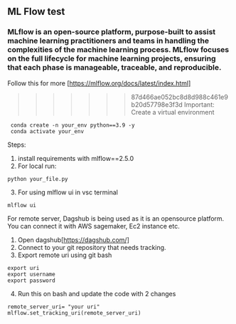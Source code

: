 ## ML Flow test

### MLflow is an open-source platform, purpose-built to assist machine learning practitioners and teams in handling the complexities of the machine learning process. MLflow focuses on the full lifecycle for machine learning projects, ensuring that each phase is manageable, traceable, and reproducible.

Follow this for more [https://mlflow.org/docs/latest/index.html]


>>>>>>> 87d466ae052bc8d8d988c461e9b20d57798e3f3d
Important: Create a virtual environment 
```
 conda create -n your_env python==3.9 -y
 conda activate your_env
 ```


Steps:
1. install requirements with mlflow==2.5.0
2. For local run:
``` 
python your_file.py
```
3. For using mlflow ui in vsc terminal
``` 
mlflow ui
```

For remote server, Dagshub is being used as it is an opensource platform.
You can connect it with AWS sagemaker, Ec2 instance etc.

1. Open dagshub[https://dagshub.com/]
2. Connect to your git repository that needs tracking.
3. Export remote uri using git bash
```
export uri 
export username
export password
```
4. Run this on bash and update the code with 2 changes
```
remote_server_uri= "your uri"
mlflow.set_tracking_uri(remote_server_uri)
```

